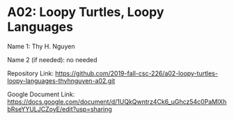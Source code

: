 # A02: Loopy Turtles, Loopy Languages

Name 1: Thy H. Nguyen           

Name 2 (if needed): no needed

Repository Link: https://github.com/2019-fall-csc-226/a02-loopy-turtles-loopy-languages-thyhnguyen-a02.git

Google Document Link: https://docs.google.com/document/d/1UQkQwntrz4Ck6_uGhcz54c0PaMlXhbRseYYULJCZoyE/edit?usp=sharing